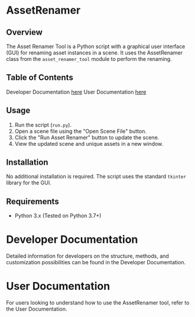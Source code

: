 # AssetRenamer

## Overview
The Asset Renamer Tool is a Python script with a graphical user interface (GUI) for renaming asset instances in a scene. It uses the AssetRenamer class from the `asset_renamer_tool` module to perform the renaming.

## Table of Contents
Developer Documentation [here](./docs/developer/developer_documentation.md)
User Documentation [here](".docs/user/user_documentation.md")

## Usage

1. Run the script (`run.py`).
2. Open a scene file using the "Open Scene File" button.
3. Click the "Run Asset Renamer" button to update the scene.
4. View the updated scene and unique assets in a new window.

## Installation

No additional installation is required. The script uses the standard `tkinter` library for the GUI.

## Requirements

- Python 3.x (Tested on Python 3.7+)

# Developer Documentation
Detailed information for developers on the structure, methods, and customization possibilities can be found in the Developer Documentation.

# User Documentation
For users looking to understand how to use the AssetRenamer tool, refer to the User Documentation.
